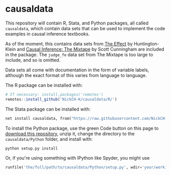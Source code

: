 # causaldata

This repository will contain R, Stata, and Python packages, all called `causaldata`, which contain data sets that can be used to implement the code examples in causal inference textbooks.

As of the moment, this contains data sets from [The Effect](http://www.nickchk.com/causalitybook.html) by Huntington-Klein and  [Causal Inference: The Mixtape](https://mixtape.scunning.com/index.html) by Scott Cunningham are included in the package. The `judge_fe` data set from The Mixtape is too large to include, and so is omitted.

Data sets all come with documentation in the form of variable labels, although the exact format of this varies from language to language.

The R package can be installed with:

```r
# If necessary: install.packages('remotes')
remotes::install_github('NickCH-K/causaldata/R/')
```

The Stata package can be installed with:

```stata
net install causaldata, from("https://raw.githubusercontent.com/NickCH-K/causaldata/master/Stata/")
```

To install the Python package, use the green Code button on this page to [download this repository](https://github.com/NickCH-K/causaldata/archive/refs/heads/main.zip), unzip it, change the directory to the `causaldata/Python` folder, and install with:

```python
python setup.py install
```

Or, if you're using something with IPython like Spyder, you might use

```python
runfile('the/full/path/to/causaldata/Python/setup.py', wdir='your/working/directory',args='install')
```